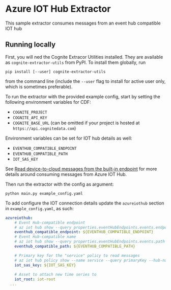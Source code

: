 Azure IOT Hub Extractor
=============

This sample extractor consumes messages from an event hub compatible IOT hub

## Running locally

First, you will ned the Cognite Extracor Utilities installed. They are available
as `cognite-extractor-utils` from PyPI. To install them globally, run

```
pip install [--user] cognite-extractor-utils
```

from the command line (include the `--user` flag to install for active user
only, which is sometimes preferable).

To run the extractor with the provided example config, start by setting the
following environment variables for CDF:

 * `COGNITE_PROJECT`
 * `COGNITE_API_KEY`
 * `COGNITE_BASE_URL` (can be omitted if your project is hosted at
   `https://api.cognitedata.com`)

Environment variables can be set for IOT hub details as well:
 * `EVENTHUB_COMPATIBLE_ENDPOINT`
 * `EVENTHUB_COMPATIBLE_PATH`
 * `IOT_SAS_KEY`

See [Read device-to-cloud messages from the built-in endpoint](https://docs.microsoft.com/en-us/azure/iot-hub/iot-hub-devguide-messages-read-builtin) for more details around consuming messages from Azure IOT Hub.

Then run the extractor with the config as argument:

```
python main.py example_config.yaml
```

To add configure the IOT connection details update the `azureiothub` section in
`example_config.yaml`, as such:

``` yaml
azureiothub:
    # Event Hub-compatible endpoint
    # az iot hub show --query properties.eventHubEndpoints.events.endpoint --name {your IoT Hub name}
    eventhub_compatible_endpoint: ${EVENTHUB_COMPATIBLE_ENDPOINT}
    # Event Hub-compatible name
    # az iot hub show --query properties.eventHubEndpoints.events.path --name {your IoT Hub name}
    eventhub_compatible_path: ${EVENTHUB_COMPATIBLE_PATH}

    # Primary key for the "service" policy to read messages
    # az iot hub policy show --name service --query primaryKey --hub-name {your IoT Hub name}
    iot_sas_key: ${IOT_SAS_KEY}
    
    # Asset to attach new time series to
    iot_root: iot-root
  ...
```
